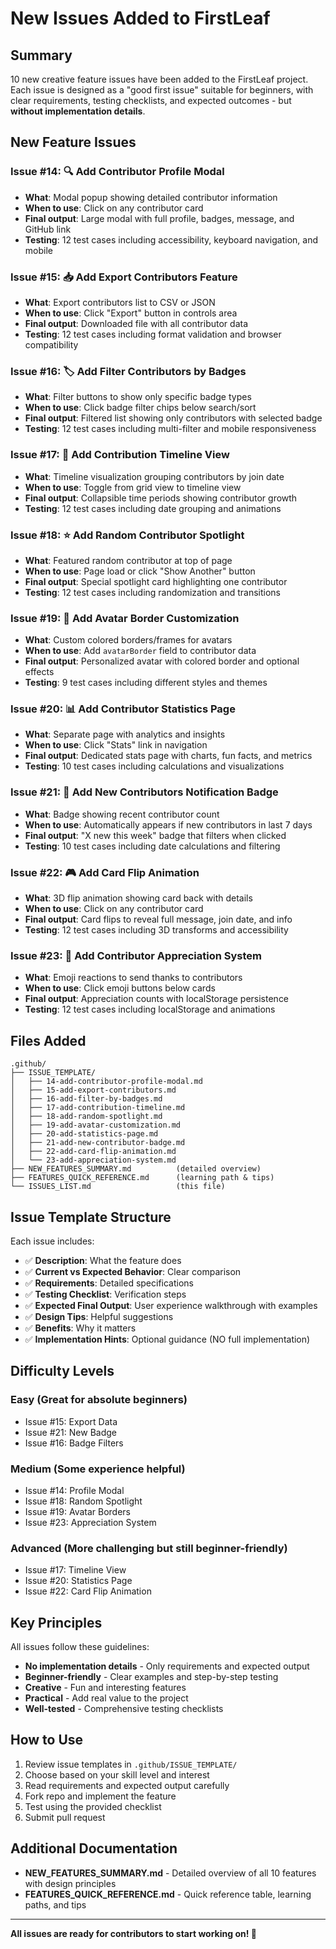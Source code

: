 # New Issues Added to FirstLeaf

## Summary

10 new creative feature issues have been added to the FirstLeaf project. Each issue is designed as a "good first issue" suitable for beginners, with clear requirements, testing checklists, and expected outcomes - but **without implementation details**.

## New Feature Issues

### Issue #14: 🔍 Add Contributor Profile Modal
- **What**: Modal popup showing detailed contributor information
- **When to use**: Click on any contributor card
- **Final output**: Large modal with full profile, badges, message, and GitHub link
- **Testing**: 12 test cases including accessibility, keyboard navigation, and mobile

### Issue #15: 📥 Add Export Contributors Feature  
- **What**: Export contributors list to CSV or JSON
- **When to use**: Click "Export" button in controls area
- **Final output**: Downloaded file with all contributor data
- **Testing**: 12 test cases including format validation and browser compatibility

### Issue #16: 🏷️ Add Filter Contributors by Badges
- **What**: Filter buttons to show only specific badge types
- **When to use**: Click badge filter chips below search/sort
- **Final output**: Filtered list showing only contributors with selected badge
- **Testing**: 12 test cases including multi-filter and mobile responsiveness

### Issue #17: 📅 Add Contribution Timeline View
- **What**: Timeline visualization grouping contributors by join date
- **When to use**: Toggle from grid view to timeline view
- **Final output**: Collapsible time periods showing contributor growth
- **Testing**: 12 test cases including date grouping and animations

### Issue #18: ⭐ Add Random Contributor Spotlight
- **What**: Featured random contributor at top of page
- **When to use**: Page load or click "Show Another" button
- **Final output**: Special spotlight card highlighting one contributor
- **Testing**: 12 test cases including randomization and transitions

### Issue #19: 🎨 Add Avatar Border Customization
- **What**: Custom colored borders/frames for avatars
- **When to use**: Add `avatarBorder` field to contributor data
- **Final output**: Personalized avatar with colored border and optional effects
- **Testing**: 9 test cases including different styles and themes

### Issue #20: 📊 Add Contributor Statistics Page
- **What**: Separate page with analytics and insights
- **When to use**: Click "Stats" link in navigation
- **Final output**: Dedicated stats page with charts, fun facts, and metrics
- **Testing**: 10 test cases including calculations and visualizations

### Issue #21: 🔔 Add New Contributors Notification Badge
- **What**: Badge showing recent contributor count
- **When to use**: Automatically appears if new contributors in last 7 days
- **Final output**: "X new this week" badge that filters when clicked
- **Testing**: 10 test cases including date calculations and filtering

### Issue #22: 🎮 Add Card Flip Animation
- **What**: 3D flip animation showing card back with details
- **When to use**: Click on any contributor card
- **Final output**: Card flips to reveal full message, join date, and info
- **Testing**: 12 test cases including 3D transforms and accessibility

### Issue #23: 🎁 Add Contributor Appreciation System
- **What**: Emoji reactions to send thanks to contributors
- **When to use**: Click emoji buttons below cards
- **Final output**: Appreciation counts with localStorage persistence
- **Testing**: 12 test cases including localStorage and animations

## Files Added

```
.github/
├── ISSUE_TEMPLATE/
│   ├── 14-add-contributor-profile-modal.md
│   ├── 15-add-export-contributors.md
│   ├── 16-add-filter-by-badges.md
│   ├── 17-add-contribution-timeline.md
│   ├── 18-add-random-spotlight.md
│   ├── 19-add-avatar-customization.md
│   ├── 20-add-statistics-page.md
│   ├── 21-add-new-contributor-badge.md
│   ├── 22-add-card-flip-animation.md
│   └── 23-add-appreciation-system.md
├── NEW_FEATURES_SUMMARY.md          (detailed overview)
├── FEATURES_QUICK_REFERENCE.md      (learning path & tips)
└── ISSUES_LIST.md                   (this file)
```

## Issue Template Structure

Each issue includes:
- ✅ **Description**: What the feature does
- ✅ **Current vs Expected Behavior**: Clear comparison
- ✅ **Requirements**: Detailed specifications
- ✅ **Testing Checklist**: Verification steps
- ✅ **Expected Final Output**: User experience walkthrough with examples
- ✅ **Design Tips**: Helpful suggestions
- ✅ **Benefits**: Why it matters
- ✅ **Implementation Hints**: Optional guidance (NO full implementation)

## Difficulty Levels

### Easy (Great for absolute beginners)
- Issue #15: Export Data
- Issue #21: New Badge
- Issue #16: Badge Filters

### Medium (Some experience helpful)
- Issue #14: Profile Modal
- Issue #18: Random Spotlight
- Issue #19: Avatar Borders
- Issue #23: Appreciation System

### Advanced (More challenging but still beginner-friendly)
- Issue #17: Timeline View
- Issue #20: Statistics Page
- Issue #22: Card Flip Animation

## Key Principles

All issues follow these guidelines:
- **No implementation details** - Only requirements and expected output
- **Beginner-friendly** - Clear examples and step-by-step testing
- **Creative** - Fun and interesting features
- **Practical** - Add real value to the project
- **Well-tested** - Comprehensive testing checklists

## How to Use

1. Review issue templates in `.github/ISSUE_TEMPLATE/`
2. Choose based on your skill level and interest
3. Read requirements and expected output carefully
4. Fork repo and implement the feature
5. Test using the provided checklist
6. Submit pull request

## Additional Documentation

- **NEW_FEATURES_SUMMARY.md** - Detailed overview of all 10 features with design principles
- **FEATURES_QUICK_REFERENCE.md** - Quick reference table, learning paths, and tips

---

**All issues are ready for contributors to start working on! 🚀**
